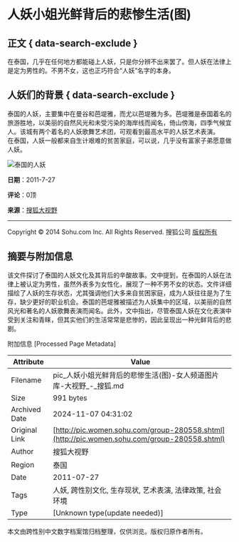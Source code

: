 # 人妖小姐光鲜背后的悲惨生活(图)

## 正文 { data-search-exclude }


在泰国，几乎在任何地方都能碰上人妖，只是你分辨不出来罢了。但人妖在法律上是定为男性的。不男不女，这也正巧符合“人妖”名字的本身。　 　

## 人妖们的背景 { data-search-exclude }

泰国的人妖，主要集中在曼谷和芭堤雅，而尤以芭堤雅为多。芭堤雅是泰国着名的旅游胜地，以美丽的自然风光和未受污染的海岸线而闻名，倚山傍海，四季气候宜人。该城有两个着名的人妖歌舞艺术团，可观看到最高水平的人妖艺术表演。　 　　在泰国，人妖一般都来自生计艰难的贫苦家庭，可以说，几乎没有富家子弟愿意做人妖。

![泰国的人妖](http://images.sohu.com/ccc.gif)

**日期**：2011-7-27

**评论**：0顶

**来源**：[搜狐大视野](http://pic.sohu.com)

---

Copyright © 2014 Sohu.com Inc. All Rights Reserved. 搜狐公司 [版权所有](http://corp.sohu.com/s2007/copyright/)

## 摘要与附加信息

<!-- tcd_abstract -->
该文件探讨了泰国的人妖文化及其背后的辛酸故事。文中提到，在泰国的人妖在法律上被认定为男性，虽然外表多为女性化，展现了一种不男不女的状态。文件详细描绘了人妖的生存状态，尤其强调他们大多来自贫困家庭，成为人妖往往是为了生存，缺少更好的职业机会。泰国的芭堤雅被描述为人妖集中的区域，以美丽的自然风光和著名的人妖歌舞表演而闻名。此外，文中指出，尽管泰国人妖在文化表演中受到关注和青睐，但其实他们的生活常常是悲惨的，因此呈现出一种光鲜背后的悲剧。
<!-- tcd_abstract_end -->

附加信息 [Processed Page Metadata]

| Attribute       | Value                                  |
|-----------------|----------------------------------------|
| Filename        | pic_人妖小姐光鲜背后的悲惨生活(图)-女人频道图片库-大视野_-_搜狐.md                             |
| Size            | 991 bytes                           |
| Archived Date   | 2024-11-07 04:31:02                             |
| Original Link   | [http://pic.women.sohu.com/group-280558.shtml](http://pic.women.sohu.com/group-280558.shtml)                       |
| Author          | 搜狐大视野                               |
| Region          | 泰国                               |
| Date            | 2011-07-27                                 |
| Tags            | 人妖, 跨性别文化, 生存现状, 艺术表演, 法律政策, 社会环境                                 |
| Type            | [Unknown type(update needed)]                                 |
<!-- tcd_table_end -->

本文由跨性别中文数字档案馆归档整理，仅供浏览。版权归原作者所有。
